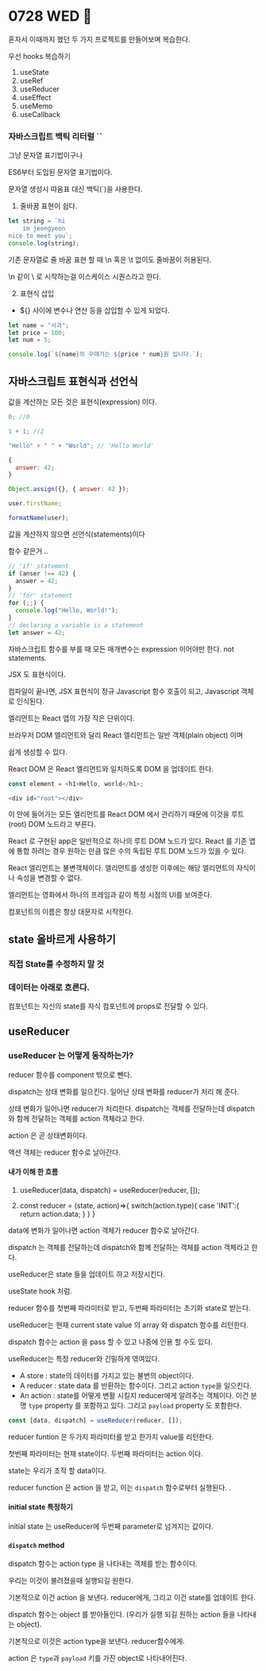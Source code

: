 # 0728 WED 🥨

혼자서 이때까지 했던 두 가지 프로젝트를 만들어보며 복습한다.

우선 hooks 복습하기

1. useState
2. useRef
3. useReducer
4. useEffect
5. useMemo
6. useCallback

### 자바스크립트 백틱 리터럴 ``

그냥 문자열 표기법이구나

ES6부터 도입된 문자열 표기법이다.

문자열 생성시 따옴표 대신 백틱(`)을 사용한다.

1. 줄바꿈 표현이 쉽다.

```javascript
let string = `hi
    im jeongyeon 
nice to meet you`;
console.log(string);
```

기존 문자열로 줄 바꿈 표현 할 때 \n 혹은 \t 없이도 줄바꿈이 허용된다.

\n 같이 \ 로 시작하는걸 이스케이스 시퀀스라고 한다.

2. 표현식 삽입

- ${} 사이에 변수나 연산 등을 삽입할 수 있게 되었다.

```javascript
let name = "사과";
let price = 100;
let num = 5;

console.log(`${name}의 구매가는 ${price * num}원 입니다.`);
```

## 자바스크립트 표현식과 선언식

값을 계산하는 모든 것은 표현식(expression) 이다.

```javascript
0; //0

1 + 1; //2

"Hello" + " " + "World"; // 'Hello World'

{
  answer: 42;
}

Object.assign({}, { answer: 42 });

user.firstName;

formatName(user);
```

값을 계산하지 않으면 선언식(statements)이다

함수 같은거 ..

```javascript
// 'if' statement
if (anser !== 42) {
  answer = 42;
}
// 'for' statement
for (;;) {
  console.log("Hello, World!");
}
// declaring a variable is a statement
let answer = 42;
```

자바스크립트 함수를 부를 때 모든 매개변수는 expression 이어야만 한다. not statements.

JSX 도 표현식이다.

컴파일이 끝나면, JSX 표현식이 정규 Javascript 함수 호출이 되고, Javascript 객체로 인식된다.

엘리먼트는 React 앱의 가장 작은 단위이다.

브라우저 DOM 엘리먼트와 달리 React 엘리먼트는 일반 객체(plain object) 이며

쉽게 생성할 수 있다.

React DOM 은 React 엘리먼트와 일치하도록 DOM 을 업데이트 한다.

```javascript
const element = <h1>Hello, world</h1>;
```

```javascript
<div id="root"></div>
```

이 안에 들어가는 모든 엘리먼트를 React DOM 에서 관리하기 때문에 이것을 루트(root) DOM 노드라고 부른다.

React 로 구현된 app은 일반적으로 하나의 루트 DOM 노드가 있다. React 를 기존 앱에 통합 하려는 경우 원하는 만큼 많은 수의 독립된 루트 DOM 노드가 있을 수 있다.

React 엘리먼트는 불변객체이다. 엘리먼트를 생성한 이후에는 해당 엘리먼트의 자식이나 속성을 변경할 수 없다.

엘리먼트는 영화에서 하나의 프레임과 같이 특정 시점의 UI를 보여준다.

컴포넌트의 이름은 항상 대문자로 시작한다.

## state 올바르게 사용하기

### 직접 State를 수정하지 말 것

### 데이터는 아래로 흐른다.

컴포넌트는 자신의 state를 자식 컴포넌트에 props로 전달할 수 있다.

## useReducer

### useReducer 는 어떻게 동작하는가?

reducer 함수를 component 밖으로 뺀다.

dispatch는 상태 변화를 일으킨다. 일어난 상태 변화를 reducer가 처리 해 준다.

상태 변화가 일어나면 reducer가 처리한다.
dispatch는 객체를 전달하는데 dispatch와 함께 전달하는 객체를 action 객체라고 한다.

action 은 곧 상태변화이다.

액션 객체는 reducer 함수로 날아간다.

#### 내가 이해 한 흐름

1. useReducer(data, dispatch) = useReducer(reducer, []);

2. const reducer = (state, action)=>{
   switch(action.type){
   case 'INIT':{
   return action.data;
   }
   }
   }

data에 변화가 일어나면 action 객체가 reducer 함수로 날아간다.

dispatch 는 객체를 전달하는데 dispatch와 함께 전달하는 객체를 action 객체라고 한다.

useReducer은 state 들을 업데이트 하고 저장시킨다.

useState hook 처럼.

reducer 함수를 첫번째 파라미터로 받고, 두번째 파라미터는 초기화 state로 받는다.

useReducer는 현재 current state value 의 array 와 dispatch 함수를 리턴한다.

dispatch 함수는 action 을 pass 할 수 있고 나중에 인용 할 수도 있다.

useReducer는 특정 reducer와 긴밀하게 엮여있다.

- A store : state의 데이터를 가지고 있는 불변의 object이다.
- A reducer : state data 를 반환하는 함수이다. 그리고 action `type`을 일으킨다.
- An action : state를 어떻게 변활 시킬지 reducer에게 알려주는 객체이다. 이건 분명 `type` property 를 포함하고 있다. 그리고 `payload` property 도 포함한다.

```javascript
const [data, dispatch] = useReducer(reducer, []);
```

reducer funtion 은 두가지 파라미터를 받고 한가지 value를 리턴한다.

첫번째 파라미터는 현재 state이다. 두번째 파라미터는 action 이다.

state는 우리가 조작 할 data이다.

reducer function 은 action 을 받고, 이는 `dispatch` 함수로부터 실행된다. .

#### initial state 특정하기

initial state 는 useReducer에 두번째 parameter로 넘겨지는 값이다.

#### `dispatch` method

dispatch 함수는 action type 을 나타내는 객체를 받는 함수이다.

우리는 이것이 불려졌을때 실행되길 원한다.

기본적으로 이건 action 을 보낸다. reducer에게, 그리고 이건 state를 업데이트 한다.

dispatch 함수는 object 를 받아들인다. (우리가 실행 되길 원하는 action 들을 나타내는 object).

기본적으로 이것은 action type을 보낸다. reducer함수에게.

action 은 `type`과 `payload` 키를 가진 object로 나타내어진다.
